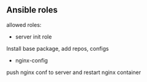 ## Ansible roles

allowed roles:
- server init role

Install base package, add repos, configs

- nginx-config

push nginx conf to server and restart nginx container